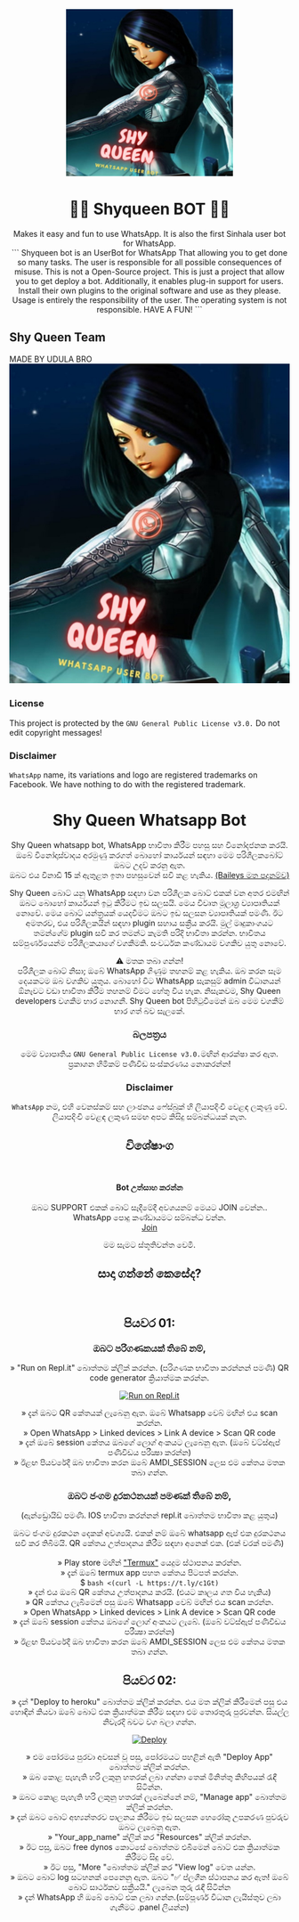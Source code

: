 <div align="center">
  <img src="20211124_142718.jpg" width="300" height="300">
  <h1>👸💎 Shyqueen BOT 💎👸</h1>
</div>
<p align="center">
    Makes it easy and fun to use WhatsApp. It is also the first Sinhala user bot for WhatsApp.
    <br>
```
Shyqueen bot is an UserBot for WhatsApp That allowing you to get done so many tasks.
The user is responsible for all possible consequences of misuse.
This is not a Open-Source project. This is just a project that allow you to get deploy a bot.
Additionally, it enables plug-in support for users.
Install their own plugins to the original software and use as they please.
Usage is entirely the responsibility of the user. The operating system is not responsible.
HAVE A FUN!
```

## Shy Queen  Team
									
MADE BY UDULA BRO 
<img src="20211124_142718.jpg"/>										
	
										
											
																			
															
### License
This project is protected by the `GNU General Public License v3.0.`
Do not edit copyright messages!

### Disclaimer
`WhatsApp` name, its variations and logo are registered trademarks on Facebook. We have nothing to do with the registered trademark.

<!DOCTYPE HTML>
<html>
<head>
<link rel = "icon" href =
"https://i.ibb.co/r3wmpwr/LOGO.jpg">
<meta charset="utf-8" />
<meta name="viewport" content="width=device-width, initial-scale=1, user-scalable=no" />
<link rel="stylesheet" href="assets/css/main.css" />
<noscript><link rel="stylesheet" href="assets/css/noscript.css" /></noscript>
</head>
<body class="is-preload">
<!-- Wrapper -->
<div id="wrapper">
<!-- Header -->
<header id="header">
<div class="logo">
<span class="icon fa-gem"></span>
</div>
<div class="content">
<div class="inner">
<h1>Shy Queen Whatsapp Bot</h1>
<p>
Shy Queen whatsapp bot, WhatsApp භාවිතා කිරීම පහසු සහ විනෝදජනක කරයි.</br>
ඔබේ විනෝදාස්වාදය අරමුණු කරගත් බොහෝ කාර්යයන් සඳහා මෙම පරිශීලකබෝට් ඔබට උදව් කරනු ඇත.</br>
ඔබට එය විනාඩි 15 ක් ඇතුළත ඉතා පහසුවෙන් සවි කළ හැකිය. <a href="https://github.com/adiwajshing/Baileys">(Baileys මත පදනම්ව)</a>
</p>
</div>
</div>

<p>
Shy Queen බොට් යනු WhatsApp සඳහා වන පරිශීලක බොට් එකක් වන අතර එමඟින් ඔබට බොහෝ කාර්යයන් ඉටු කිරීමට ඉඩ සලසයි.
මෙය විවෘත මූලාශ්‍ර ව්‍යාපෘතියක් නොවේ. මෙය බොට් යන්ත්‍රයක් යෙදවීමට ඔබට ඉඩ සලසන ව්‍යාපෘතියක් පමණි.
ඊට අමතරව, එය පරිශීලකයින් සඳහා plugin සහාය සක්‍රීය කරයි.
මුල් මෘදුකාංගයට තමන්ගේම plugin සවි කර තමන්ට කැමති පරිදි භාවිතා කරන්න.
භාවිතය සම්පුර්ණයෙන්ම පරිශීලකයාගේ වගකීමකි. සංවර්ධක කණ්ඩායම වගකිව යුතු නොවේ.
</p>
<p>
⚠️ මතක තබා ගන්න! </br>
පරිශීලක බොට් නිසා; ඔබේ WhatsApp ගිණුම තහනම් කළ හැකිය.
ඔබ කරන සෑම දෙයකටම ඔබ වගකිව යුතුය.
බොහෝ විට WhatsApp සැකසුම් admin විධානයන් ඕනෑවට වඩා භාවිතා කිරීම තහනම් වීමට හේතු විය හැක.
නිසැකවම, Shy Queen  developers වගකීම භාර නොගනී.
Shy Queen bot පිහිටුවීමෙන් ඔබ මෙම වගකීම් භාර ගත් බව සැලකේ.
</p>

<h3 id="license">බලපත්‍රය</h3>
<p>මෙම ව්‍යාපෘතිය <code>GNU General Public License v3.0.</code>මඟින් ආරක්ෂා කර ඇත.
ප්‍රකාශන හිමිකම් පණිවිඩ සංස්කරණය නොකරන්න!</p>
<h3 id="disclaimer">Disclaimer</h3>
<p><code>WhatsApp</code> නම, එහි වෙනස්කම් සහ ලාංඡනය ෆේස්බුක් හි ලියාපදිංචි වෙළඳ ලකුණු වේ. ලියාපදිංචි වෙළඳ ලකුණ සමඟ අපට කිසිදු සම්බන්ධයක් නැත.</p>
</article>
<!-- Work -->
<article id="features">
<h2 class="major">විශේෂාංග</h2>
<span class="image main"><img src="images/pic02.jpg" alt="" /></span>
<h4 class="major">Bot උත්සාහ කරන්න</h4>
<p>
ඔබට SUPPORT එකක් බොට් සෑදීමේදී අවශයනම් මෙයට JOIN වෙන්න..<br>
WhatsApp පොදු කණ්ඩායමට සම්බන්ධ වන්න.<br><a href="https://chat.whatsapp.com/HE1CWME4tbr9jDWQgrksxW" class="button small">Join</a>

<p>මම සැමට ස්තූතිවන්ත වෙමි.
</article>
<!-- About -->
<article id="install">
<h2 class="major">සාදා ගන්නේ කෙසේද?</h2>
<span class="image main"><img src="images/pic03.jpg" alt="" /></span>
<h2 class="major">පියවර 01:</h2>
<h3>ඔබට පරිගණකයක් තිබේ නම්,</h3>
<p>» "Run on Repl.it" බොත්තම ක්ලික් කරන්න. (පරිගණක භාවිතා කරන්නන් පමණි) QR code generator ක්‍රියාත්මක කරන්න.</p>
<p><a href="https://replit.com/@BlackAmda/Queen-Amdi-QR-Code"><img src="https://replit.com/badge/github/BlackAmda/QueenAmdi" alt="Run on Repl.it" style="width:120px;height:25px;"></a></p>
<p>» දැන් ඔබට QR කේතයක් ලැබෙනු ඇත. ඔබේ Whatsapp වෙබ් මඟින් එය scan කරන්න.</br>
» Open WhatsApp > Linked devices > Link A device > Scan QR code</br>
» දැන් ඔබේ session කේතය ඔබගේ ලොග් අංකයට ලැබෙනු ඇත. (ඔබේ වට්ස්ඇප් පණිවිඩය පරීක්‍ෂා කරන්න)</br>
» ඊළඟ පියවරේදී ඔබ භාවිතා කරන ඔබේ AMDI_SESSION ලෙස එම කේතය මතක තබා ගන්න.
</p>
<h3>ඔබට ජංගම දුරකථනයක් පමණක් තිබේ නම්,</h3>
(ඇන්ඩ්‍රොයිඩ් පමණි. IOS භාවිතා කරන්නන් repl.it බොත්තම භාවිතා කළ යුතුය)
<p>
ඔබට ජංගම දුරකථන දෙකක් අවශ්‍යයි. එකක් නම් ඔබේ whatsapp ඇප් එක දුරකථනය සවි කර තිබීමයි. QR කේතය උත්පාදනය කිරීම සඳහා අනෙක් එක. (එක් වරක් පමණි) </br> </br>
» Play store මඟින් <a href="https://play.google.com/store/apps/details?id=com.termux&hl=en&gl=US">"Termux"</a> යෙදුම ස්ථාපනය කරන්න. </br>
» දැන් ඔබේ termux app පහත කේතය පිටපත් කරන්න. </Br>
$ <code>bash &lt;(curl -L https://t.ly/c1Gt)</code> </br>
» දැන් එය ඔබේ QR කේතය උත්පාදනය කරයි. (එයට කාලය ගත විය හැකිය) </br>
» QR කේතය ලැබීමෙන් පසු ඔබේ Whatsapp වෙබ් මඟින් එය scan කරන්න. </Br>
» Open WhatsApp > Linked devices > Link A device > Scan QR code</br>
» දැන් ඔබේ session කේතය ඔබගේ ලොග් අංකයට ලැබේ. (ඔබේ වට්ස්ඇප් පණිවිඩය පරීක්‍ෂා කරන්න) </br>
» ඊළඟ පියවරේදී ඔබ භාවිතා කරන ඔබේ AMDI_SESSION ලෙස එම කේතය මතක තබා ගන්න.
</p>
<h2 class="major">පියවර 02:</h2>
<p>
» දැන් "Deploy to heroku" බොත්තම ක්ලික් කරන්න. එය මත ක්ලික් කිරීමෙන් පසු එය හොඳින් කියවා ඔබේ බොට් එක ක්‍රියාත්මක කිරීම සඳහා එම තොරතුරු පුරවන්න. සියල්ල නිවැරදි බවට වග බලා ගන්න.
<p><a href="https://heroku.com/deploy?template=https://github.com/BlackAmda/QueenAmdi"><img src="https://www.herokucdn.com/deploy/button.svg" alt="Deploy"></a></p>
» එම පෝරමය පුරවා අවසන් වූ පසු, පෝරමයට පහළින් ඇති "Deploy App" බොත්තම ක්ලික් කරන්න. </BR>
» ඔබ කොළ පැහැති හරි ලකුනු හතරක් ලබා ගන්නා තෙක් මිනිත්තු කිහිපයක් රැඳී සිටින්න.</bR>
» ඔබට කොළ පැහැති හරි ලකුනු හතරක් ලැබෙන්නේ නම්, "Manage app" බොත්තම ක්ලික් කරන්න. </BR>
» දැන් ඔබට බොට් අභ්‍යන්තරව පාලනය කිරීමට ඉඩ සලසන හෙරෝකු උපකරණ පුවරුව ඔබට ලැබෙනු ඇත. </BR>
» "Your_app_name" ක්ලික් කර "Resources" ක්ලික් කරන්න. </BR>
» ඊට පසු, ඔබට free dynos කොටසේ බොත්තම එබීමෙන් බොට් එක ක්‍රියාත්මක කිරීමට සිදු වේ. </Br>
» ඊට පසු, "More "බොත්තම ක්ලික් කර "View log" වෙත යන්න. </Br>
» ඔබට බොට් log සටහනක් පෙනෙනු ඇත. ඔබට "✅ ප්ලගීන ස්ථාපනය කර ඇත! ඔබේ බොට් සාර්ථකව සක්‍රීයයි." ලැබෙන තුරු රැඳී සිටින්න </Br>
» දැන් WhatsApp හි ඔබේ බොට් එක ලබා ගන්න.(සම්පූර්ණ විධාන ලැයිස්තුව ලබා ගැනීමට .panel ලියන්න)
</p>
</article>
